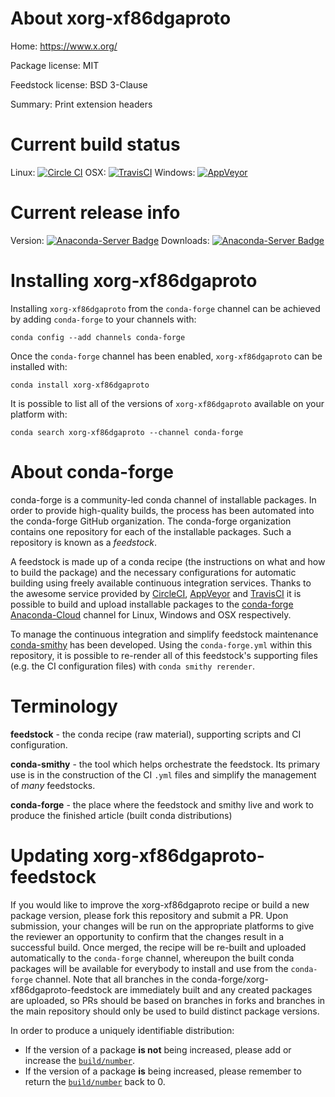 About xorg-xf86dgaproto
=======================

Home: https://www.x.org/

Package license: MIT

Feedstock license: BSD 3-Clause

Summary: Print extension headers



Current build status
====================

Linux: [![Circle CI](https://circleci.com/gh/conda-forge/xorg-xf86dgaproto-feedstock.svg?style=shield)](https://circleci.com/gh/conda-forge/xorg-xf86dgaproto-feedstock)
OSX: [![TravisCI](https://travis-ci.org/conda-forge/xorg-xf86dgaproto-feedstock.svg?branch=master)](https://travis-ci.org/conda-forge/xorg-xf86dgaproto-feedstock)
Windows: [![AppVeyor](https://ci.appveyor.com/api/projects/status/github/conda-forge/xorg-xf86dgaproto-feedstock?svg=True)](https://ci.appveyor.com/project/conda-forge/xorg-xf86dgaproto-feedstock/branch/master)

Current release info
====================
Version: [![Anaconda-Server Badge](https://anaconda.org/conda-forge/xorg-xf86dgaproto/badges/version.svg)](https://anaconda.org/conda-forge/xorg-xf86dgaproto)
Downloads: [![Anaconda-Server Badge](https://anaconda.org/conda-forge/xorg-xf86dgaproto/badges/downloads.svg)](https://anaconda.org/conda-forge/xorg-xf86dgaproto)

Installing xorg-xf86dgaproto
============================

Installing `xorg-xf86dgaproto` from the `conda-forge` channel can be achieved by adding `conda-forge` to your channels with:

```
conda config --add channels conda-forge
```

Once the `conda-forge` channel has been enabled, `xorg-xf86dgaproto` can be installed with:

```
conda install xorg-xf86dgaproto
```

It is possible to list all of the versions of `xorg-xf86dgaproto` available on your platform with:

```
conda search xorg-xf86dgaproto --channel conda-forge
```


About conda-forge
=================

conda-forge is a community-led conda channel of installable packages.
In order to provide high-quality builds, the process has been automated into the
conda-forge GitHub organization. The conda-forge organization contains one repository
for each of the installable packages. Such a repository is known as a *feedstock*.

A feedstock is made up of a conda recipe (the instructions on what and how to build
the package) and the necessary configurations for automatic building using freely
available continuous integration services. Thanks to the awesome service provided by
[CircleCI](https://circleci.com/), [AppVeyor](http://www.appveyor.com/)
and [TravisCI](https://travis-ci.org/) it is possible to build and upload installable
packages to the [conda-forge](https://anaconda.org/conda-forge)
[Anaconda-Cloud](http://docs.anaconda.org/) channel for Linux, Windows and OSX respectively.

To manage the continuous integration and simplify feedstock maintenance
[conda-smithy](http://github.com/conda-forge/conda-smithy) has been developed.
Using the ``conda-forge.yml`` within this repository, it is possible to re-render all of
this feedstock's supporting files (e.g. the CI configuration files) with ``conda smithy rerender``.


Terminology
===========

**feedstock** - the conda recipe (raw material), supporting scripts and CI configuration.

**conda-smithy** - the tool which helps orchestrate the feedstock.
                   Its primary use is in the construction of the CI ``.yml`` files
                   and simplify the management of *many* feedstocks.

**conda-forge** - the place where the feedstock and smithy live and work to
                  produce the finished article (built conda distributions)


Updating xorg-xf86dgaproto-feedstock
====================================

If you would like to improve the xorg-xf86dgaproto recipe or build a new
package version, please fork this repository and submit a PR. Upon submission,
your changes will be run on the appropriate platforms to give the reviewer an
opportunity to confirm that the changes result in a successful build. Once
merged, the recipe will be re-built and uploaded automatically to the
`conda-forge` channel, whereupon the built conda packages will be available for
everybody to install and use from the `conda-forge` channel.
Note that all branches in the conda-forge/xorg-xf86dgaproto-feedstock are
immediately built and any created packages are uploaded, so PRs should be based
on branches in forks and branches in the main repository should only be used to
build distinct package versions.

In order to produce a uniquely identifiable distribution:
 * If the version of a package **is not** being increased, please add or increase
   the [``build/number``](http://conda.pydata.org/docs/building/meta-yaml.html#build-number-and-string).
 * If the version of a package **is** being increased, please remember to return
   the [``build/number``](http://conda.pydata.org/docs/building/meta-yaml.html#build-number-and-string)
   back to 0.
